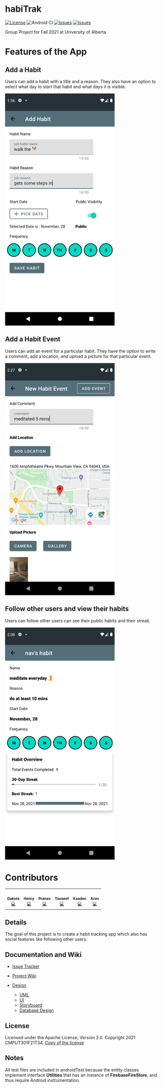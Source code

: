 # habiTrak

[![License](https://img.shields.io/badge/License-Apache_2.0-blue.svg)](https://opensource.org/licenses/Apache-2.0)
![Android CI](https://github.com/CMPUT301F21T34/HabiTrak/workflows/Android%20CI/badge.svg)
[![Issues](https://img.shields.io/github/contributors/CMPUT301F21T34/HabiTrak)](https://github.com/CMPUT301F21T34/HabiTrak/graphs/contributors)
[![Issues](https://img.shields.io/github/issues/CMPUT301F21T34/HabiTrak)](https://github.com/CMPUT301F21T34/HabiTrak/issues)

Group Project for Fall 2021 at University of Alberta

# Features of the App

## Add a Habit

Users can add a habit with a title and a reason. They also have an option to select what day to start that habit and what days it is visible.

<img src="https://github.com/CMPUT301F21T34/HabiTrak/blob/documents/assets/ui/Add_Habit.png" width="360px" height="760px"/>

## Add a Habit Event

Users can add an event for a particular habit. They have the option to write a comment, add a location, and upload a picture for that particular event.

<img src="https://github.com/CMPUT301F21T34/HabiTrak/blob/documents/assets/ui/Add_Event.png" width="360px" height="760px"/>

## Follow other users and view their habits

Users can follow other users can see their public habits and their streak.

<img src="https://github.com/CMPUT301F21T34/HabiTrak/blob/documents/assets/ui/Social_Habit.png" width="360px" height="760px"/> 

# Contributors

<table>
<tr>
  <td align="center"><a href="https://github.com/DakotaKry"><img src="https://avatars.githubusercontent.com/u/9602227?v=4?s=100" width="100px;" alt=""/><br /><sub><b>Dakota</b></sub></a><br /><a href="https://github.com/CMPUT301F21T34/HabiTrak/commits?author=DakotaKry" title="Code">💻</a></td>
  
  <td align="center"><a href="https://github.com/HenryVu27"><img src="https://avatars.githubusercontent.com/u/77964111?v=4?s=100" width="100px;" alt=""/><br /><sub><b>Henry</b></sub></a><br /><a href="https://github.com/CMPUT301F21T34/HabiTrak/commits?author=HenryVu27" title="Code">💻</a></td>
  
  <td align="center"><a href="https://github.com/nav-28"><img src="https://avatars.githubusercontent.com/u/54973703?v=4?s=100" width="100px;" alt=""/><br /><sub><b>Pranav</b></sub></a><br /><a href="https://github.com/CMPUT301F21T34/HabiTrak/commits?author=nav-28" title="Code">💻</a></td>
  
  <td align="center"><a href="https://github.com/TauseefNafeeFattah"><img src="https://avatars.githubusercontent.com/u/57330415?v=4?s=100" width="100px;" alt=""/><br /><sub><b>Tauseef</b></sub></a><br /><a href="https://github.com/CMPUT301F21T34/HabiTrak/commits?author=TauseefNafeeFattah" title="Code">💻</a></td>
  
  <td align="center"><a href="https://github.com/shellbertt"><img src="https://avatars.githubusercontent.com/u/25762930?v=4?s=100" width="100px;" alt=""/><br /><sub><b>Kaaden</b></sub></a><br /><a href="https://github.com/CMPUT301F21T34/HabiTrak/commits?author=shellbertt" title="Code">💻</a></td>
  
  <td align="center"><a href="https://github.com/rajabi9511"><img src="https://avatars.githubusercontent.com/u/91639650?v=4?s=100" width="100px;" alt=""/><br /><sub><b>Aron</b></sub></a><br /><a href="https://github.com/CMPUT301F21T34/HabiTrak/commits?author=rajabi9511" title="Code">💻</a></td>
  
  
</tr>
</table>


## Details

The goal of this project is to create a habit tracking app which also has social features like following other users.


## Documentation and Wiki

* [Issue Tracker](https://github.com/CMPUT301F21T34/HabiTrak/projects/4)

* [Project Wiki](https://github.com/CMPUT301F21T34/HabiTrak/wiki)

* [Design](https://github.com/CMPUT301F21T34/HabiTrak/wiki/Design)
  * [UML](https://github.com/CMPUT301F21T34/HabiTrak/wiki/Design#uml-design)
  * [UI](https://github.com/CMPUT301F21T34/HabiTrak/wiki/Design#ui-design)
  * [Storyboard](https://github.com/CMPUT301F21T34/HabiTrak/wiki/Design#storyboard)
  * [Database Design](https://github.com/CMPUT301F21T34/HabiTrak/wiki/Design#database-design) 
   

## License
 Licensed under the Apache License, Version 2.0. Copyright 2021 CMPUT301F21T34. [Copy of the license](LICENSE) 
 
## Notes

All test files are included in androidTest because the entity classes implement interface **Utilities** that has an instance of **FirebaseFireStore**, and thus require Android instrumentation.  

